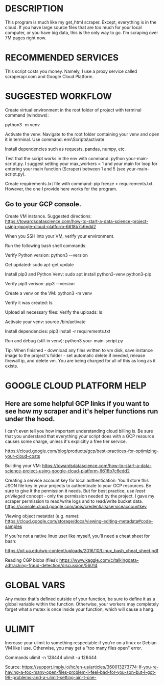 # DESCRIPTION
This program is much like my get_html scraper. Except, everything is in the cloud. If you have large source files that are too much for your local computer, or you have big data, this is the only way to go. I'm scraping over 7M pages right now. 

# RECOMMENDED SERVICES
This script costs you money. Namely, I use a proxy service called scraperapi.com and Google Cloud Platform.

# SUGGESTED WORKFLOW
Create virtual environment in the root folder of project with terminal command (windows):

python3 -m venv <name of environment>

Activate the venv: Navigate to the root folder containing your venv and open it in terminal. Use command: env\Scripts\activate

Install dependencies such as requests, pandas, numpy, etc.

Test that the script works in the env with command: python your-main-script.py. I suggest setting your max_workers = 1 and your main for loop for entering your main function (Scraper) between 1 and 5 (see your-main-script.py).

Create requirements.txt file with command: pip freeze > requirements.txt. However, the one I provide here works for the program.

## Go to your GCP console.
Create VM instance. Suggested directions: https://towardsdatascience.com/how-to-start-a-data-science-project-using-google-cloud-platform-6618b7c6edd2

When you SSH into your VM, verify your environment.

Run the following bash shell commands:

Verify Python version:
python3 --version

Get updated:
sudo apt-get update

Install pip3 and Python Venv:
sudo apt install python3-venv python3-pip

Verify pip3 verison:
pip3 --version

Create a venv on the VM:
python3 -m venv <name of environment>

Verify it was created:
ls

Upload all necessary files:
Verify the uploads:
ls

Activate your venv:
source <name of environment>/bin/activate

Install dependencies:
pip3 install -r requirements.txt


Run and debug (still in venv): 
python3 your-main-script.py

Tip: When finished - download any files written to vm disk, save instance image to the project's folder - set automatic delete if needed, release firewall ip, and delete vm. You are being charged for all of this as long as it exists.

# GOOGLE CLOUD PLATFORM HELP

## Here are some helpful GCP links if you want to see how my scraper and it's helper functions run under the hood.

I can't even tell you how important understanding cloud billing is. Be sure that you understand that everything your script does with a GCP resource causes some charge, unless it's explicitly a free tier service. 

https://cloud.google.com/blog/products/gcp/best-practices-for-optimizing-your-cloud-costs

Building your VM:
https://towardsdatascience.com/how-to-start-a-data-science-project-using-google-cloud-platform-6618b7c6edd2

Creating a service account key for local authentication:
You'll store this JSON file key in your projects to authenticate to your GCP resources. Be sure to give it the permission it needs. But for best practice, use <em>least privileged</em> concept - only the permission needed by the project. I gave my scraper permission to read/write logs and to read/write bucket data.
https://console.cloud.google.com/apis/credentials/serviceaccountkey

Viewing object metatdat (e.g. name):
https://cloud.google.com/storage/docs/viewing-editing-metadata#code-samples

If you're not a native linux user like myself, you'll need a cheat sheet for bash:

https://oit.ua.edu/wp-content/uploads/2016/10/Linux_bash_cheat_sheet.pdf

Reading CGP blobs (files):
https://www.kaggle.com/c/talkingdata-adtracking-fraud-detection/discussion/56014

# GLOBAL VARS
Any mutex that's defined outside of your function, be sure to define it as a global variable within the function. Otherwise, your workers may completely forget what a mutex is once inside your function, which will cause a hang.

# ULIMIT
Increase your ulimit to something respectable if you're on a linux or Debian VM like I use. Otherwise, you may get a "too many files open" error.

Commands
ulimit -n 128444
ulimit -u 128444

Source: https://support.imply.io/hc/en-us/articles/360013273774-If-you-re-having-a-too-many-open-files-problem-I-feel-bad-for-you-son-but-I-got-99-problems-and-a-ulimit-setting-ain-t-one-